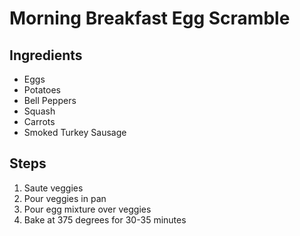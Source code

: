 # Morning Breakfast Egg Scramble

## Ingredients
* Eggs
* Potatoes
* Bell Peppers
* Squash
* Carrots
* Smoked Turkey Sausage


## Steps
1. Saute veggies
2. Pour veggies in pan
3. Pour egg mixture over veggies
4. Bake at 375 degrees for 30-35 minutes
